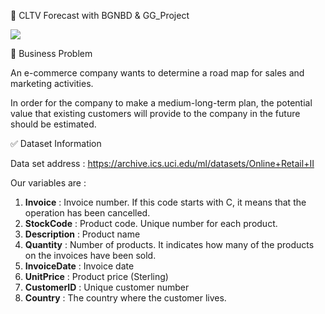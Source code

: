 :dart: CLTV Forecast with BGNBD & GG_Project

![](https://lh3.googleusercontent.com/proxy/mlrxUrZvzzgrdtdaQGbPj-IQMdf-SRwHnJcwHKb4_82Ybh-gqJ6ANKvO0JKG8tr0ewdxeCaKzkJ3oYjA4BV-Tf78fiU9XxEAzVJf9fnF8S9f2xPhL1ZT360OxEi46P4nh9EtrVZnqPzdK4rWOGwH4TMLbdKF6PKLC3BM)


 :file_folder:  Business Problem
 
An e-commerce company wants to determine a road map for sales and marketing activities.

In order for the company to make a medium-long-term plan, the potential value that existing customers will provide to the company in the future should be estimated.



:white_check_mark:  Dataset Information

Data set address : https://archive.ics.uci.edu/ml/datasets/Online+Retail+II

Our variables are :

1. **Invoice** : Invoice number. If this code starts with C, it means that the operation has been cancelled.
2. **StockCode** : Product code. Unique number for each product.
3. **Description** : Product name
4. **Quantity** : Number of products. It indicates how many of the products on the invoices have been sold.
5. **InvoiceDate** : Invoice date
6. **UnitPrice** : Product price (Sterling)
7. **CustomerID** : Unique customer number
8. **Country** : The country where the customer lives.
